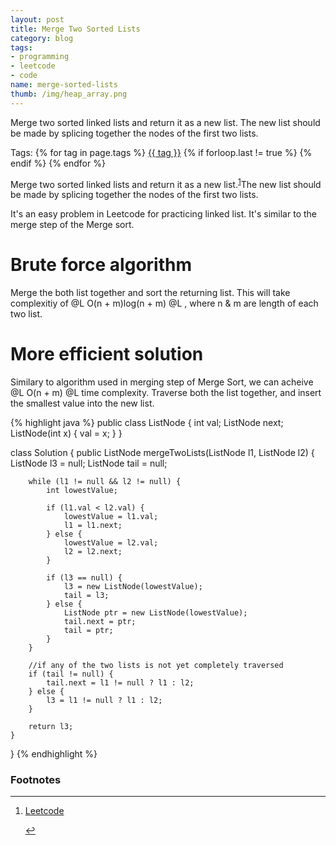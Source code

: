 ```yaml
---
layout: post
title: Merge Two Sorted Lists
category: blog
tags:
- programming
- leetcode
- code
name: merge-sorted-lists
thumb: /img/heap_array.png
---
```


<style type="text/css">
.myheading{font-family:Georgia, "Times New Roman", Times, serif;font-size:24px;margin-top:5px;margin-bottom:0;text-align:center;font-weight:400;color:#222}
.mysubheading{font-family:"Lucida Grande", Tahoma;font-size:10px;font-weight:lighter;font-variant:normal;text-transform:uppercase;color:#666;margin-top:10px;text-align:center!important;letter-spacing:.3em}
</style>


Merge two sorted linked lists and return it as a new list. The new list should be made by splicing together the nodes of the first two lists.<!-- truncate_here -->
<p>Tags: {% for tag in page.tags %} <a class="mytag" href="/tag/{{ tag }}" title="View posts tagged with &quot;{{ tag }}&quot;">{{ tag }}</a>  {% if forloop.last != true %} {% endif %} {% endfor %} </p>
<script type="text/javascript" src="http://cdn.mathjax.org/mathjax/latest/MathJax.js?config=TeX-AMS-MML_HTMLorMML"></script>

Merge two sorted linked lists and return it as a new list.<sup><a href='#fn:1' rel='footnote'>1</a></sup>The new list should be made by splicing together the nodes of the first two lists.

It's an easy problem in Leetcode for practicing linked list. It's similar to the merge step of the Merge sort.

# Brute force algorithm

Merge the both list together and sort the returning list.  This will take complexitiy of  @L O(n + m)log(n + m) @L , where n & m are length of each two list.

# More efficient solution

Similary to algorithm used in merging step of Merge Sort, we can acheive @L O(n + m) @L time complexity. Traverse both the list together, and insert the smallest value into the new list.

{% highlight java %}
public class ListNode {
   int val;
   ListNode next;
   ListNode(int x) { val = x; }
}

class Solution {
    public ListNode mergeTwoLists(ListNode l1, ListNode l2) {
        ListNode l3 = null;
        ListNode tail = null;

        while (l1 != null && l2 != null) {
            int lowestValue;

            if (l1.val < l2.val) {
                lowestValue = l1.val;
                l1 = l1.next;
            } else {
                lowestValue = l2.val;
                l2 = l2.next;
            }

            if (l3 == null) {
                l3 = new ListNode(lowestValue);
                tail = l3;
            } else {
                ListNode ptr = new ListNode(lowestValue);
                tail.next = ptr;
                tail = ptr;
            }
        }

        //if any of the two lists is not yet completely traversed
        if (tail != null) {
            tail.next = l1 != null ? l1 : l2;
        } else {
            l3 = l1 != null ? l1 : l2;
        }

        return l3;
    }
}
{% endhighlight %}

<div class='footnotes'><h3>Footnotes</h3><hr />
  <ol>
    <li id='fn:1'>
         <p><a href="https://leetcode.com/problems/merge-two-sorted-lists/" target="_blank">Leetcode</a></p>
         <a href='#fnref:1' rev='footnote'>&#8617;</a>
    </li>

  </ol>
</div>


